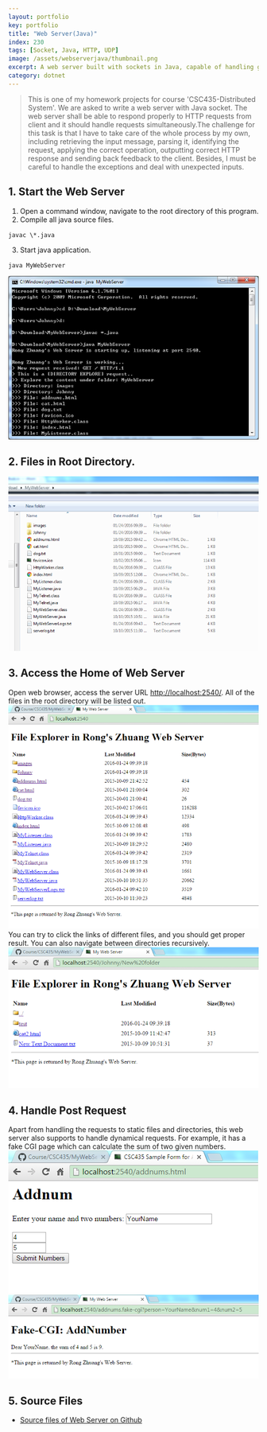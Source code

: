 ```yaml
---
layout: portfolio
key: portfolio
title: "Web Server(Java)"
index: 230
tags: [Socket, Java, HTTP, UDP]
image: /assets/webserverjava/thumbnail.png
excerpt: A web server built with sockets in Java, capable of handling general HTTP requests.
category: dotnet
---
```


> This is one of my homework projects for course 'CSC435-Distributed System'. We are asked to write a web server with Java socket. The web server shall be able to respond properly to HTTP requests from client and it should handle requests simultaneously.The challenge for this task is that I have to take care of the whole process by my own, including retrieving the input message, parsing it, identifying the request, applying the correct operation, outputting correct HTTP response and sending back feedback to the client. Besides, I must be careful to handle the exceptions and deal with unexpected inputs.  

## 1. Start the Web Server  
1) Open a command window, navigate to the root directory of this program.  
2) Compile all java source files.  
```
javac \*.java
```

3) Start java application.  
```
java MyWebServer
```

![startserver](/assets/webserverjava/startserver.png "startserver")
## 2. Files in Root Directory.  
![root](/assets/webserverjava/root.png "root")
## 3. Access the Home of Web Server
Open web browser, access the server URL [http://localhost:2540/](http://localhost:2540/). All of the files in the root directory will be listed out.  
![webserver](/assets/webserverjava/webserver.png "webserver")
You can try to click the links of different files, and you should get proper result. You can also navigate between directories recursively.  
![recursive](/assets/webserverjava/recursive.png "recursive")
## 4. Handle Post Request
Apart from handling the requests to static files and directories, this web server also supports to handle dynamical requests. For example, it has a fake CGI page which can calculate the sum of two given numbers.  
![cgi](/assets/webserverjava/cgi.png "cgi")  
![cgiresult](/assets/webserverjava/cgiresult.png "cgiresult")  

## 5. Source Files
* [Source files of Web Server on Github](https://github.com/jojozhuang/Portfolio/tree/master/WebServer)
